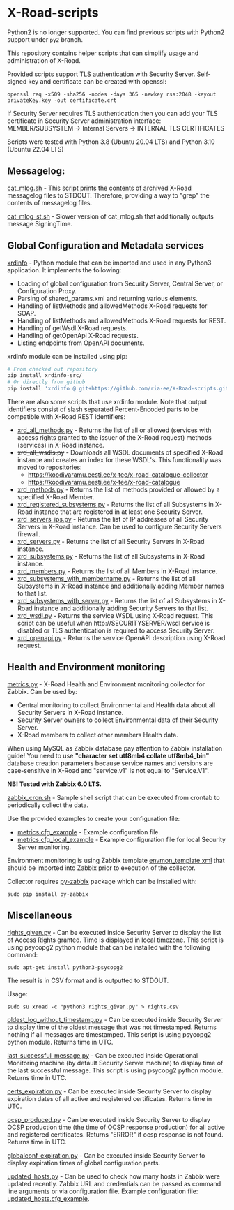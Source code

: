 # X-Road-scripts

Python2 is no longer supported. You can find previous scripts with Python2
support under `py2` branch.

This repository contains helper scripts that can simplify usage and
administration of X-Road.

Provided scripts support TLS authentication with Security Server.
Self-signed key and certificate can be created with openssl:
```
openssl req -x509 -sha256 -nodes -days 365 -newkey rsa:2048 -keyout privateKey.key -out certificate.crt
```
If Security Server requires TLS authentication then you can add your TLS
certificate in Security Server administration interface:
MEMBER/SUBSYSTEM -> Internal Servers -> INTERNAL TLS CERTIFICATES

Scripts were tested with Python 3.8 (Ubuntu 20.04 LTS) and Python 3.10 (Ubuntu 22.04 LTS)

## Messagelog:
[cat_mlog.sh](messagelog/cat_mlog.sh) - This script prints the contents
of archived X-Road messagelog files to STDOUT. Therefore, providing a way
to "grep" the contents of messagelog files.

[cat_mlog_st.sh](messagelog/cat_mlog_st.sh) - Slower version of
cat_mlog.sh that additionally outputs message SigningTime.

## Global Configuration and Metadata services
[xrdinfo](xrdinfo-src/xrdinfo) - Python module that can be imported and used in any Python3 application.
It implements the following:
* Loading of global configuration from Security Server, Central Server, or Configuration Proxy.
* Parsing of shared_params.xml and returning various elements.
* Handling of listMethods and allowedMethods X-Road requests for SOAP.
* Handling of listMethods and allowedMethods X-Road requests for REST.
* Handling of getWsdl X-Road requests.
* Handling of getOpenApi X-Road requests.
* Listing endpoints from OpenAPI documents.

xrdinfo module can be installed using pip:
```bash
# From checked out repository
pip install xrdinfo-src/
# Or directly from github
pip install 'xrdinfo @ git+https://github.com/ria-ee/X-Road-scripts.git@main#subdirectory=xrdinfo-src'
```

There are also some scripts that use xrdinfo module. Note that output
identifiers consist of slash separated Percent-Encoded parts to be
compatible with X-Road REST identifiers:
* [xrd_all_methods.py](xrdinfo-src/xrd_all_methods.py) - Returns the list of
  all or allowed (services with access rights granted to the issuer of
  the X-Road request) methods (services) in X-Road instance.
* ~~xrd_all_wsdls.py~~ - Downloads all WSDL documents of specified X-Road
  instance and creates an index for these WSDL's. This functionality
  was moved to repositories:
  * https://koodivaramu.eesti.ee/x-tee/x-road-catalogue-collector
  * https://koodivaramu.eesti.ee/x-tee/x-road-catalogue
* [xrd_methods.py](xrdinfo-src/xrd_methods.py) - Returns the list of methods
  provided or allowed by a specified X-Road Member.
* [xrd_registered_subsystems.py](xrdinfo-src/xrd_registered_subsystems.py) -
  Returns the list of all Subsystems in X-Road instance that are
  registered in at least one Security Server.
* [xrd_servers_ips.py](xrdinfo-src/xrd_servers_ips.py) - Returns the list of
  IP addresses of all Security Servers in X-Road instance. Can be used
  to configure Security Servers firewall.
* [xrd_servers.py](xrdinfo-src/xrd_servers.py) - Returns the list of all
  Security Servers in X-Road instance.
* [xrd_subsystems.py](xrdinfo-src/xrd_subsystems.py) - Returns the list of
  all Subsystems in X-Road instance.
* [xrd_members.py](xrdinfo-src/xrd_members.py) - Returns the list of
  all Members in X-Road instance.
* [xrd_subsystems_with_membername.py](xrdinfo-src/xrd_subsystems_with_membername.py) -
  Returns the list of all Subsystems in X-Road instance and additionally
  adding Member names to that list.
* [xrd_subsystems_with_server.py](xrdinfo-src/xrd_subsystems_with_server.py) - 
  Returns the list of all Subsystems in X-Road instance and additionally
  adding Security Servers to that list.
* [xrd_wsdl.py](xrdinfo-src/xrd_wsdl.py) - Returns the service WSDL using
  X-Road request. This script can be useful when
  http://SECURITYSERVER/wsdl service is disabled or TLS authentication
  is required to access Security Server.
* [xrd_openapi.py](xrdinfo-src/xrd_openapi.py) - Returns the service OpenAPI
  description using X-Road request.

## Health and Environment monitoring
[metrics.py](zabbix/metrics.py) - X-Road Health and Environment
monitoring collector for Zabbix. Can be used by:
* Central monitoring to collect Environmental and Health data about all
  Security Servers in X-Road instance.
* Security Server owners to collect Environmental data of their Security
  Server.
* X-Road members to collect other members Health data.

When using MySQL as Zabbix database pay attention to Zabbix
installation guide! You need to use **"character set utf8mb4 collate utf8mb4_bin"** database
creation parameters because service names and versions are case-sensitive
in X-Road and "service.v1" is not equal to "Service.V1".

**NB! Tested with Zabbix 6.0 LTS.**

[zabbix_cron.sh](zabbix/zabbix_cron.sh) - Sample shell script that can
be executed from crontab to periodically collect the data.

Use the provided examples to create your configuration file:
* [metrics.cfg_example](zabbix/metrics.cfg_example) - Example
  configuration file.
* [metrics.cfg_local_example](zabbix/metrics.cfg_local_example) -
  Example configuration file for local Security Server monitoring.

Environment monitoring is using Zabbix template
[envmon_template.xml](zabbix/envmon_template.xml) that should be
imported into Zabbix prior to execution of the collector.

Collector requires [py-zabbix](https://github.com/adubkov/py-zabbix) package
which can be installed with:
```
sudo pip install py-zabbix
```

## Miscellaneous
[rights_given.py](misc/rights_given.py) - Can be executed inside
Security Server to display the list of Access Rights granted. Time is
displayed in local timezone. This script is using psycopg2 python module
that can be installed with the following command:
```
sudo apt-get install python3-psycopg2
```

The result is in CSV format and is outputted to STDOUT.

Usage:
```
sudo su xroad -c "python3 rights_given.py" > rights.csv
```

[oldest_log_without_timestamp.py](misc/oldest_log_without_timestamp.py) -
Can be executed inside Security Server to display time of the oldest
message that was not timestamped. Returns nothing if all messages are
timestamped. This script is using psycopg2 python module. Returns time
in UTC.

[last_successful_message.py](misc/last_successful_message.py) - Can
be executed inside Operational Monitoring machine (by default Security
Server machine) to display time of the last successful message. This
script is using psycopg2 python module. Returns time in UTC.

[certs_expiration.py](misc/certs_expiration.py) - Can be executed inside
Security Server to display expiration dates of all active and registered
certificates. Returns time in UTC.

[ocsp_produced.py](misc/ocsp_produced.py) - Can be executed inside
Security Server to display OCSP production time (the time of OCSP
response production) for all active and registered certificates. Returns
"ERROR" if ocsp response is not found. Returns time in UTC.

[globalconf_expiration.py](misc/globalconf_expiration.py) - Can be
executed inside Security Server to display expiration times of global
configuration parts.

[updated_hosts.py](misc/updated_hosts.py) - Can be used to check how
many hosts in Zabbix were updated recently. Zabbix URL and credentials
can be passed as command line arguments or via configuration file.
Example configuration file:
[updated_hosts.cfg_example](misc/updated_hosts.cfg_example).
